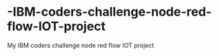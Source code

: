 # -IBM-coders-challenge-node-red-flow-IOT-project
My IBM coders challenge node red flow IOT project
